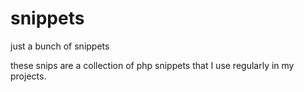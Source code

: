 # snippets
just a bunch of snippets

these snips are a collection of php snippets that I use regularly in my projects. 

